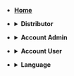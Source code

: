 - [**<summary>Home</summary>**](/configuration.md)

- **<details><summary>Distributor</summary>**

  - [Devices](/)
  - [Groups](/)

</details>

- **<details><summary>Account Admin</summary>**

  - [Devices](/account_admin/devices_admin.md)
  - [Groups](/)
  - [Media Library](/)
  - [Playlists](/)
  - [Manage Users](/)

</details>

- **<details><summary>Account User</summary>**

  - [Devices](/)
  - [Groups](/)

</details>

- **<details><summary>Language</summary>**

  - [English](/)
  - [Japanese](/jp/)
  - [Korean](/kr/)

</details>

